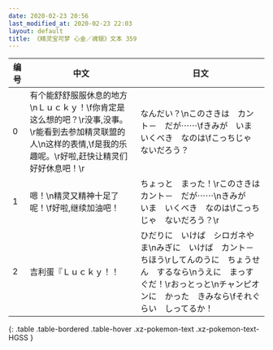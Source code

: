 ```yaml
---
date: 2020-02-23 20:56
last_modified_at: 2020-02-23 22:03
layout: default
title: 《精灵宝可梦 心金／魂银》文本 359
---
```

| 编号 | 中文 | 日文 |
| ---- | ---- | ---- |
| 0 | 有个能舒舒服服休息的地方\nＬｕｃｋｙ！\f你肯定是这么想的吧？\r没事,没事。\r能看到去参加精灵联盟的人\n这样的表情,\f是我的乐趣呢。\r好啦,赶快让精灵们好好休息吧！\r | なんだい？\nこのさきは　カント－　だが⋯⋯\fきみが　いま　いくべき　なのは\fこっちじゃ　ないだろう？ |
| 1 | 嗯！\n精灵又精神十足了呢！\f好啦,继续加油吧！ | ちょっと　まった！\rこのさきは　カント－　だが⋯⋯\nきみが　いま　いくべき　なのは\fこっちじゃ　ないだろう？\r |
| 2 | 吉利蛋『Ｌｕｃｋｙ！！ | ひだりに　いけば　シロガネやま\nみぎに　いけば　カント－ちほう\rしてんのうに　ちょうせん　するなら\nうえに　まっすぐだ！\rおっとっと\nチャンピオンに　かった　きみなら\fそれぐらい　しってるか！ |
{: .table .table-bordered .table-hover .xz-pokemon-text .xz-pokemon-text-HGSS }